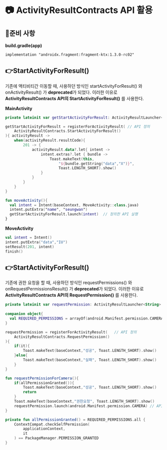 
# 📷 ActivityResultContracts API 활용

## 💪준비 사항
**build.gradle(app)**
```xml
implementation "androidx.fragment:fragment-ktx:1.3.0-rc02"
```
 
## 👉StartActivityForResult()
기존에 액티비티간 이동할 때, 사용하던 방식인 startActivityForResult() 와 onActivityResult() 가 **deprecated**가 되었다.  이러한 이유로 **ActivityResultContracts API의 StartActivityForResult()** 를 사용한다.

**MainActivity**
```kotlin
private lateinit var getStartActivityForResult: ActivityResultLauncher<Intent>
```
```kotlin
getStartActivityForResult = registerForActivityResult( // API 정의
	ActivityResultContracts.StartActivityForResult()
){ activityResult ->
	when(activityResult.resultCode){
		201 -> {
			activityResult.data?.let{ intent ->
				intent.extras?.let { bundle ->
					Toast.makeText(this, 
						"${bundle.getString("data","X")}", 
						Toast.LENGTH_SHORT).show()
				}
			}
		}
	}
}
```
```kotlin
fun moveActivity(){  
  val intent = Intent(baseContext, MoveActivity::class.java)  
  intent.putExtra("name", "seungwan")  
  getStartActivityForResult.launch(intent)  // 정의한 API 실행
}
```

**MoveActivity**
```kotlin
val intent = Intent()
intent.putExtra("data","IU")
setResult(201, intent)
finish()
```

## 👉StartActivityForResult()
기존에 권한 요청을 할 때, 사용하던 방식인 requestPermissions() 와 onRequestPermissionsResult() 가 **deprecated**가 되었다.  이러한 이유로 **ActivityResultContracts API의 RequestPermission()** 를 사용한다.

```kotlin
private lateinit var requestPermission: ActivityResultLauncher<String>  
  
companion object{  
  val REQUIRED_PERMISSIONS = arrayOf(android.Manifest.permission.CAMERA)  
}
```
```kotlin
requestPermission = registerForActivityResult(   // API 정의
	ActivityResultContracts.RequestPermission()  
){  
	if(it){  
		Toast.makeText(baseContext,"성공", Toast.LENGTH_SHORT).show()  
	}else{  
		Toast.makeText(baseContext,"실패", Toast.LENGTH_SHORT).show()  
	}
}
```

```kotlin
fun requestPermissionForCamera(){
	if(allPermissionGranted()){
		Toast.makeText(baseContext,"성공", Toast.LENGTH_SHORT).show()
		return
	}
	Toast.makeText(baseContext,"권한요청", Toast.LENGTH_SHORT).show()
	requestPermission.launch(android.Manifest.permission.CAMERA) // API 실행
}
```

```kotlin
private fun allPermissionGranted() = REQUIRED_PERMISSIONS.all {
	ContextCompat.checkSelfPermission(
		applicationContext,
		it
	) == PackageManager.PERMISSION_GRANTED
}
```	